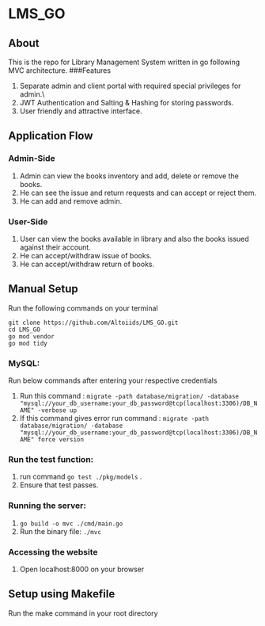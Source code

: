 # LMS_GO

## About 
This is the repo for Library Management System written in go following MVC architecture.
###Features
1. Separate admin and client portal with required special privileges for admin.\
2. JWT Authentication and Salting & Hashing for storing passwords.
3. User friendly and attractive interface.

## Application Flow
### Admin-Side
1. Admin can view the books inventory and add, delete or remove the books.
2. He can see the issue and return requests and can accept or reject them.
3. He can add and remove admin.

### User-Side
1. User can view the books available in library and also the books issued against their account.
2. He can accept/withdraw issue of books.
3. He can accept/withdraw return of books.

## Manual Setup
Run the following commands on your terminal
```
git clone https://github.com/Altoiids/LMS_GO.git
cd LMS_GO
go mod vendor
go mod tidy
```
### MySQL:
Run below commands after entering your respective credentials
1. Run this command : `migrate -path database/migration/ -database "mysql://your_db_username:your_db_password@tcp(localhost:3306)/DB_NAME" -verbose up`
2. If this command gives error run command : `migrate -path database/migration/ -database "mysql://your_db_username:your_db_password@tcp(localhost:3306)/DB_NAME" force version`


### Run the test function:
1. run command `go test ./pkg/models` .
2. Ensure that test passes.

### Running the server:
1. `go build -o mvc ./cmd/main.go`
2.  Run the binary file: `./mvc`

### Accessing the website
1. Open localhost:8000 on your browser
## Setup using Makefile
Run the make command in your root directory
